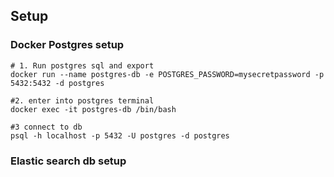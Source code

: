 ## Setup

### Docker Postgres setup

```shell
# 1. Run postgres sql and export
docker run --name postgres-db -e POSTGRES_PASSWORD=mysecretpassword -p 5432:5432 -d postgres

#2. enter into postgres terminal
docker exec -it postgres-db /bin/bash

#3 connect to db
psql -h localhost -p 5432 -U postgres -d postgres
```

### Elastic search db setup

```shell


```
